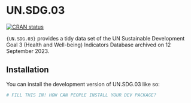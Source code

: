 
<!-- README.md is generated from README.Rmd. Please edit that file -->

# UN.SDG.03

<!-- badges: start -->

[![CRAN
status](https://www.r-pkg.org/badges/version/UN.SDG.03)](https://CRAN.R-project.org/package=UN.SDG.03)
<!-- badges: end -->

`{UN.SDG.03}` provides a tidy data set of the UN Sustainable Development
Goal 3 (Health and Well-being) Indicators Database archived on 12
September 2023.

## Installation

You can install the development version of UN.SDG.03 like so:

``` r
# FILL THIS IN! HOW CAN PEOPLE INSTALL YOUR DEV PACKAGE?
```
